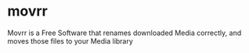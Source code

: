# movrr
Movrr is a Free Software that renames downloaded Media correctly, and moves those files to your Media library
